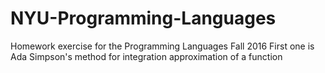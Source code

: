 # NYU-Programming-Languages
Homework exercise for the Programming Languages Fall 2016
First one is Ada Simpson's method for integration approximation of a function

